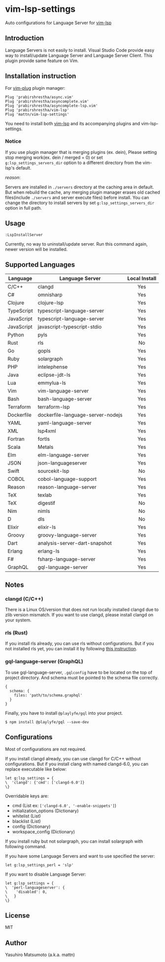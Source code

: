 # vim-lsp-settings

Auto configurations for Language Server for [vim-lsp](https://github.com/prabirshrestha/vim-lsp)

## Introduction

Language Servers is not easily to install. Visual Studio Code provide easy way to install/update Language Server and Language Server Client. This plugin provide same feature on Vim.

## Installation instruction

For [vim-plug](https://github.com/junegunn/vim-plug) plugin manager:

```viml
Plug 'prabirshrestha/async.vim'
Plug 'prabirshrestha/asyncomplete.vim'
Plug 'prabirshrestha/asyncomplete-lsp.vim'
Plug 'prabirshrestha/vim-lsp'
Plug 'mattn/vim-lsp-settings'
```

You need to install both [vim-lsp](https://github.com/prabirshrestha/vim-lsp) and its accompanying plugins and vim-lsp-settings.

### Notice

If you use plugin manager that is merging  plugins (ex. dein), Please setting stop merging work(ex. dein / merged = 0) or set `g:lsp_settings_servers_dir` option to a different directory from the vim-lsp's default.

_reason_:

Servers are installed in `./servers` directory at the caching area in default.
But when rebuild the cache, any merging plugin manager erases old cached files(include `./servers` and server execute files) before install.
You can change the directory to install servers by set `g:lsp_settings_servers_dir` option in full path.

## Usage

```
:LspInstallServer
```

Currently, no way to uninstall/update server. Run this command again, newer version will be installed.

## Supported Languages

| Language   | Language Server                                        | Local Install |
|------------|--------------------------------------------------------|:-------------:|
| C/C++      | clangd                                                 | Yes           |
| C#         | omnisharp                                              | Yes           |
| Clojure    | clojure-lsp                                            | Yes           |
| TypeScript | typescript-language-server                             | Yes           |
| JavaScript | typescript-language-server                             | Yes           |
| JavaScript | javascript-typescript-stdio                            | Yes           |
| Python     | pyls                                                   | Yes           |
| Rust       | rls                                                    | No            |
| Go         | gopls                                                  | Yes           |
| Ruby       | solargraph                                             | Yes           |
| PHP        | intelephense                                           | Yes           |
| Java       | eclipse-jdt-ls                                         | Yes           |
| Lua        | emmylua-ls                                             | Yes           |
| Vim        | vim-language-server                                    | Yes           |
| Bash       | bash-language-server                                   | Yes           |
| Terraform  | terraform-lsp                                          | Yes           |
| Dockerfile | dockerfile-language-server-nodejs                      | Yes           |
| YAML       | yaml-language-server                                   | Yes           |
| XML        | lsp4xml                                                | Yes           |
| Fortran    | fortls                                                 | Yes           |
| Scala      | Metals                                                 | Yes           |
| Elm        | elm-language-server                                    | Yes           |
| JSON       | json-languageserver                                    | Yes           |
| Swift      | sourcekit-lsp                                          | No            |
| COBOL      | cobol-language-support                                 | Yes           |
| Reason     | reason-language-server                                 | Yes           |
| TeX        | texlab                                                 | Yes           |
| TeX        | digestif                                               | No            |
| Nim        | nimls                                                  | No            |
| D          | dls                                                    | No            |
| Elixir     | elixir-ls                                              | Yes           |
| Groovy     | groovy-language-server                                 | Yes           |
| Dart       | analysis-server-dart-snapshot                          | Yes           |
| Erlang     | erlang-ls                                              | Yes           |
| F#         | fsharp-language-server                                 | Yes           |
| GraphQL    | gql-language-server                                    | Yes           |

## Notes

### clangd (C/C++)

There is a Linux OS/version that does not run locally installed clangd due to zlib version mismatch. If you want to use clangd, please install clangd on your system.

### rls (Rust)

If you install rls already, you can use rls without configurations. But if you not installed rls yet, you can install it by following [this instruction](https://github.com/rust-lang/rls#setup).

### gql-language-server (GraphQL)

To use gql-language-server, `.gqlconfig` have to be located on the top of project directory. And schema must be pointed to the schema file correctly.

```json5
{
  schema: {
    files: 'path/to/schema.graphql'
  }
}
```

Finally, you have to install `@playlyfe/gql` into your project.

```
$ npm install @playlyfe/gql --save-dev
```

## Configurations

Most of configurations are not required.

If you install clangd already, you can use clangd for C/C++ without configurations. But if you install clang with named clangd-6.0, you can replace executable like below:

```vim
let g:lsp_settings = {
\  'clangd': {'cmd': ['clangd-6.0']}
\}
```

Overridable keys are:

* cmd (List ex: `['clangd-6.0', '-enable-snippets']`)
* initialization_options (Dictionary)
* whitelist (List)
* blacklist (List)
* config (Dictionary)
* workspace_config (Dictionary)

If you install ruby but not solargraph, you can install solargraph with following command.

If you have some Language Servers and want to use specified the server:

```vim
let g:lsp_settings_perl = 'slp'
```

If you want to disable Language Server:

```vim
let g:lsp_settings = {
\  'perl-languageserver': {
\    'disabled': 0,
\   }
\}
```

## License

MIT

## Author

Yasuhiro Matsumoto (a.k.a. mattn)
